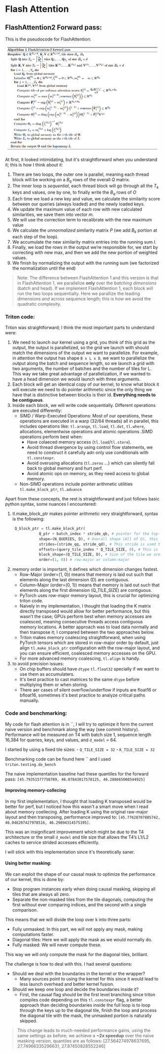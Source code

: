 # Flash Attention

## FlashAttention2 Forward pass:

This is the pseudocode for FlashAttention:

![](writeup_assets/flashAttention_forward_pass.png)

At first, it looked intimidating, but it's straightforward when you understand it; this is how
I think about it:
1. There are two loops, the outer one is parallel, meaning each thread block will be working on a $B_q$
rows of the overall $Q$ matrix.
2. The inner loop is *sequential*, each thread block will go through all the $T_k$ keys and values, one by one, to finally write the $B_q$ rows of $O$
3. Each time we load a new key and value, we calculate the similarity score between our queries (always loaded) and the newly loaded keys.
4. We update the maximum value of each row with new calculated similarities, we save them into vector $m$.
5. We will use the correction term to recalibrate with the new maximum value
6. We calculate the *unnormalized* similarity matrix $P$ (we add $B_k$ portion at each step of the loop).
7. We accumulate the new similarity matrix entries into the running sum $l$.
8. Finally, we load the rows in the output we’re responsible for, we start by correcting with new max, and then we add the new portion of weighted values.
9. We finish by normalizing the output with the running sum (we factorized the normalization until the end)

> Note: 
> The difference between FlashAttention 1 and this version is that in FlashAttention 1, we parallelize **only** over the *batching dimensions* (batch and head).
> If we implement FlashAttention 1, each block will run the two loops sequentially. Here we parallize the leading dimensions *and* across sequence length; 
> this is how we avoid the quadratic complexity.

### Triton code:

Triton was straightforward; I think the most important parts to understand were:
1. We need to launch our kernel using a grid, you think of this grid as the output, the output is parallelized,
so the grid we launch with should match the dimensions of the output we want to parallelize. 
For example, in attention the output has shape `B x L x D`, we want to parallelize the output along the batch and sequence length, so we launch a grid with two arguments, the number of batches and the number of tiles for L.
This way we take great advantage of parallelization, if we wanted to have a head dimension we would launch with three arguments.
2. Each block will get an identical copy of our kernel, to know what block it will execute we need to do pointer arithmetic since the only thing we have that is distinctive between blocks is their id. **Everything needs to be contiguous**.
3. Inside each block, we will write code sequentially. Different operations are executed differently:
   + SIMD / Warp-Executed Operations: Most of our operations, these operations are executed in a warp (32/64 threads) all in parallel, this includes operations like: `tl.arange`, `tl.load`, `tl.dot`, `tl.where`, allocations, elementwise operations and atomic operations .SIMD operations perform best when:
       + Have colaeced memory access (`tl.load`/`tl.store`).
       + Avoid thread divergence by using control flow statements, we need to construct it carefully adn only use conditionals with `tl.constexpr`.
       + Avoid overusing allocations (`tl.zeros` ...) which can silently fall back to global memory and hurt perf.
       + Avoid atomic ops on memory, as they need access to global memory.
   + Non-SIMD operations include pointer arithmetic utilities `tl.make_block_ptr`, `tl.advance`

Apart from these concepts, the rest is straightforward and just follows basic python syntax, some nuances I encountered:
1. tl.make_block_ptr makes pointer arithmetic very straightforward, syntax is the following:
    ```python
     Q_block_ptr = tl.make_block_ptr(
                Q_ptr + batch_index * stride_qb, # pointer for the top-left element adjusted for batch 
                shape=(N_QUERIES, D), # Overall shape (All of Q), this is used for boundary check (before make_block_ptr, we would handle this by creating masks)
                strides=(stride_qq, stride_qd), # This stride is used to construct the tensor of pointers
                offsets=(query_tile_index * Q_TILE_SIZE, 0), # This is the starting position
                block_shape=(Q_TILE_SIZE, D), # Size of the tile we are working on (before make_block_ptr, we would use these with`tl.arange`)
                order=(1, 0)) # row-major or column-major
    ```
2. memory order is important, it defines which dimension changes fastest.
   + Row-Major (order=(1, 0)) means that memory is laid out such that elements along the last dimension (D) are contiguous.
   + Column-Major (order=(0, 1)) means that memory is laid out such that elements along the first dimension (Q_TILE_SIZE) are contiguous.
   + PyTorch uses row-major memory layout, this is crucial for optimizing triton code. 
   + Naively in my implementation, I thought that loading the K matrix directly transposed would allow for better performance, but this wasn’t the case; GPUs perform best when memory accesses are coalesced, 
     meaning consecutive threads access contiguous memory locations. A better approach was to load data normally and then transpose it; I compared between the two approaches below.
   + Triton makes memory coalescing straightforward, when using PyTorch tensors which are stored in row-major order by default, just align `tl.make_block_ptr` configuration with the row-major layout, 
     and you can ensure efficient, coalesced memory accesses on the GPU.
   + For more advanced memory coalescing, `tl.align` is handy.
3. to avoid precision issues: 
   + On chip buffers should have `dtype` `tl.float32` specially if we want to use them as accumulaters.
   + It's best practice to cast matrices to the same `dtype` before multiplying them or when storing.
   + There aer cases of silent overflow/underflow if inputs are float16 or bfloat16, sometimes it's best practice to analyze critical paths manually.

### Code and benchmarking:

My code for flash attention is in ``, I will try to optimize it form the current naive version and benchmark along the way (see commit history).
Performance will be measured on T4 with batch size 1, sequence length 16,384 for queries, keys, and values, and `d_model` = 64.

I started by using a fixed tile sizes:
    - `Q_TILE_SIZE = 32` 
    - `K_TILE_SIZE = 32`

Benchmarking code can be found here `` and I used `triton.testing.do_bench`

The naive implementation baseline had these quantiles for the forward pass: ` [45.79351577758789, 46.07843017578125, 46.288665008544925]
`
#### Improving memory-collecing

In my first implementation, I thought that loading K transposed would be better for perf, but I noticed how this wasn't a smart move when I read about memory coellecing.
After loading K using the original raw-major layout and then transposing, performance improved to: `[45.77628707885742, 46.046207427978516, 46.29094314575195]`.

This was an insignificant improvement which might be due to the T4 architecture or the small `d_model` and tile size that allows the T4’s L1/L2 caches to service strided accesses efficiently.

I will stick with this implementation since it's theoretically saner. 

#### Using better masking:

We can exploit the shape of our causal mask to optimize the performance of our kernel, this is done by:

+ Stop program instances early when doing causal masking, skipping all tiles that are always all zero.
+ Separate the non-masked tiles from the tile diagonals, computing the first without ever comparing indices, and the second with a single comparison.

This means that we will divide the loop over k into three parts:
+ Fully unmasked: In this part, we will not apply any mask, making computations faster.
+ Diagonal tiles: Here we will apply the mask as we would normally do.
+ Fully masked: We will never compute these.

This way we will only compute the mask for the diagonal tiles, brilliant. 

The challenge is how to deal with this. I had several questions:
+ Should we deal with the boundaries in the kernel or the wrapper? 
  + Many sources point to using the kernel for this since it would lead to less launch overhead and better kernel fusion.
+ Should we keep one loop and decide the boundaries inside it?
  + First, the causal flag should be the first level branching since triton compiles code depending on this `tl.constexpr` flag, 
    a better approach than deciding boundaries inside the full loop is to loop through the keys up to the diagonal tile, finish the loop and process 
    the diagonal tile with the mask, the unmasked portion is naturally skipped.

> This change leads to much-needed performance gains, using the same settings as before; 
> we achieve a **~2x speedup** over the naive masking version, quantiles are as follows:  [27.564274978637695, 27.74966335296631, 27.87450828552246]
